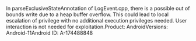 In parseExclusiveStateAnnotation of LogEvent.cpp, there is a possible out of bounds write due to a heap buffer overflow. This could lead to local escalation of privilege with no additional execution privileges needed. User interaction is not needed for exploitation.Product: AndroidVersions: Android-11Android ID: A-174488848